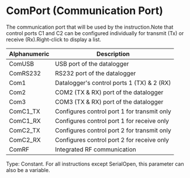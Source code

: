 # ComPort (Communication Port)

The communication port that will be used by the instruction.Note that control ports C1 and C2 can be configured individually for transmit (Tx) or receive (Rx).Right-click to display a list.

| Alphanumeric | Description                                 |
| ------------ | ------------------------------------------- |
| ComUSB       | USB port of the datalogger                  |
| ComRS232     | RS232 port of the datalogger                |
| Com1         | Datalogger's control ports 1 (TX) & 2 (RX)  |
| Com2         | COM2 (TX & RX) port of the datalogger       |
| Com3         | COM3 (TX & RX) port of the datalogger       |
| ComC1_TX     | Configures control port 1 for transmit only |
| ComC1_RX     | Configures control port 1 for receive only  |
| ComC2_TX     | Configures control port 2 for transmit only |
| ComC2_RX     | Configures control port 2 for receive only  |
| ComRF        | Integrated RF communication                 |

Type: Constant. For all instructions except SerialOpen, this parameter can also be a variable.
